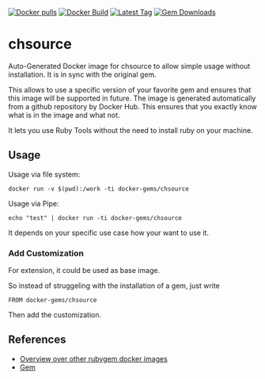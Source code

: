 [![Docker pulls](https://img.shields.io/docker/pulls/rubygem/chsource.svg)](https://hub.docker.com/r/rubygem/chsource/)
[![Docker Build](https://img.shields.io/docker/automated/rubygem/chsource.svg)](https://hub.docker.com/r/rubygem/chsource/)
[![Latest Tag](https://img.shields.io/github/tag/docker-rubygem/chsource.svg)](https://hub.docker.com/r/rubygem/chsource/)
[![Gem Downloads](https://img.shields.io/gem/dt/chsource.svg)](https://rubygems.org/gems/chsource/)
# chsource

Auto-Generated Docker image for chsource to allow simple usage without installation.
It is in sync with the original gem.

This allows to use a specific version of your favorite gem and ensures that this image will be supported in future.
The image is generated automatically from a github repository by Docker Hub.
This ensures that you exactly know what is in the image and what not.

It lets you use Ruby Tools without the need to install ruby on your machine.

## Usage

Usage via file system:

`docker run -v $(pwd):/work -ti docker-gems/chsource`

Usage via Pipe:

`echo "test" | docker run -ti docker-gems/chsource`

It depends on your specific use case how your want to use it.

### Add Customization

For extension, it could be used as base image.

So instead of struggeling with the installation of a gem, just write

`FROM docker-gems/chsource`

Then add the customization.

## References

 - [Overview over other rubygem docker images](https://github.com/thinkbot/docker-rubygem)
 - [Gem](https://rubygems.org/gems/chsource/)
